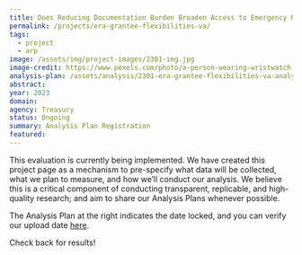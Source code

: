 ```yaml
---
title: Does Reducing Documentation Burden Broaden Access to Emergency Rental Assistance? Quasi-experimental Evidence from Virginia
permalink: /projects/era-grantee-flexibilities-va/
tags:
  - project
  - arp
image: /assets/img/project-images/2301-img.jpg
image-credit: https://www.pexels.com/photo/a-person-wearing-wristwatch-filling-up-the-paper-8293764/
analysis-plan: /assets/analysis/2301-era-grantee-flexibilities-va-analysis-plan.pdf
abstract:
year: 2023
domain:
agency: Treasury
status: Ongoing
summary: Analysis Plan Registration
featured:
---
```

This evaluation is currently being implemented. We have created this project page as a mechanism to pre-specify what data will be collected, what we plan to measure, and how we’ll conduct our analysis. We believe this is a critical component of conducting transparent, replicable, and high-quality research; and aim to share our Analysis Plans whenever possible.

The Analysis Plan at the right indicates the date locked, and you can verify our upload date <a class="usa-link usa-link--external" href="https://github.com/gsa-oes/office-of-evaluation-sciences/commits/master/assets/analysis/2301-era-grantee-flexibilities-va-analysis-plan.pdf">here</a>.

Check back for results!
